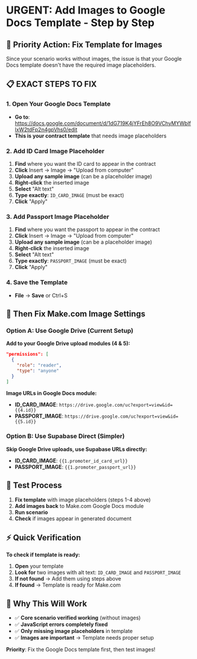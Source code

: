 # URGENT: Add Images to Google Docs Template - Step by Step

## 🎯 **Priority Action: Fix Template for Images**

Since your scenario works without images, the issue is that your Google Docs template doesn't have the required image placeholders.

## 📋 **EXACT STEPS TO FIX**

### **1. Open Your Google Docs Template**

- **Go to**: https://docs.google.com/document/d/1dG719K4jYFrEh8O9VChyMYWblflxW2tdFp2n4gpVhs0/edit
- **This is your contract template** that needs image placeholders

### **2. Add ID Card Image Placeholder**

1. **Find** where you want the ID card to appear in the contract
2. **Click** Insert → Image → "Upload from computer"
3. **Upload any sample image** (can be a placeholder image)
4. **Right-click** the inserted image
5. **Select** "Alt text"
6. **Type exactly**: `ID_CARD_IMAGE` (must be exact)
7. **Click** "Apply"

### **3. Add Passport Image Placeholder**

1. **Find** where you want the passport to appear in the contract
2. **Click** Insert → Image → "Upload from computer"
3. **Upload any sample image** (can be a placeholder image)
4. **Right-click** the inserted image
5. **Select** "Alt text"
6. **Type exactly**: `PASSPORT_IMAGE` (must be exact)
7. **Click** "Apply"

### **4. Save the Template**

- **File** → **Save** or Ctrl+S

## 🔧 **Then Fix Make.com Image Settings**

### **Option A: Use Google Drive (Current Setup)**

**Add to your Google Drive upload modules (4 & 5):**

```json
"permissions": [
  {
    "role": "reader",
    "type": "anyone"
  }
]
```

**Image URLs in Google Docs module:**

- **ID_CARD_IMAGE**: `https://drive.google.com/uc?export=view&id={{4.id}}`
- **PASSPORT_IMAGE**: `https://drive.google.com/uc?export=view&id={{5.id}}`

### **Option B: Use Supabase Direct (Simpler)**

**Skip Google Drive uploads, use Supabase URLs directly:**

- **ID_CARD_IMAGE**: `{{1.promoter_id_card_url}}`
- **PASSPORT_IMAGE**: `{{1.promoter_passport_url}}`

## 🧪 **Test Process**

1. **Fix template** with image placeholders (steps 1-4 above)
2. **Add images back** to Make.com Google Docs module
3. **Run scenario**
4. **Check** if images appear in generated document

## ⚡ **Quick Verification**

**To check if template is ready:**

1. **Open** your template
2. **Look for** two images with alt text: `ID_CARD_IMAGE` and `PASSPORT_IMAGE`
3. **If not found** → Add them using steps above
4. **If found** → Template is ready for Make.com

## 🎯 **Why This Will Work**

- ✅ **Core scenario verified working** (without images)
- ✅ **JavaScript errors completely fixed**
- ✅ **Only missing image placeholders** in template
- ✅ **Images are important** → Template needs proper setup

**Priority**: Fix the Google Docs template first, then test images!
